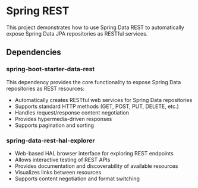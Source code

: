 # Spring REST

This project demonstrates how to use Spring Data REST to automatically expose Spring Data JPA
repositories as RESTful services.

## Dependencies

### spring-boot-starter-data-rest

This dependency provides the core functionality to expose Spring Data repositories as REST
resources:

- Automatically creates RESTful web services for Spring Data repositories
- Supports standard HTTP methods (GET, POST, PUT, DELETE, etc.)
- Handles request/response content negotiation
- Provides hypermedia-driven responses
- Supports pagination and sorting

### spring-data-rest-hal-explorer

- Web-based HAL browser interface for exploring REST endpoints
- Allows interactive testing of REST APIs
- Provides documentation and discoverability of available resources
- Visualizes links between resources
- Supports content negotiation and format switching